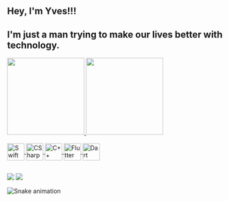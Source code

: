 
## Hey, I'm Yves!!!
## I'm just a man trying to make our lives better with technology.

<div>
  <a href="https://github.com/yvesoliveira23">
  <img height="180em" src="https://github-readme-stats.vercel.app/api?username=yves-oliveira&show_icons=true&theme=vue-dark&include_all_commits=false&count_private=true"/>
  <img height="180em" src="https://github-readme-stats.vercel.app/api/top-langs/?username=yves-oliveira&layout=compact&langs_count=6&theme=vue-dark&langs_count=8&hide=CMake,HTML,CSS,Ruby,Shell,C,Objective-C,Swift"/>
</div>
 
<div style="display: inline_block"><br>
   <img align="center" alt="Swift" height="40" width="40" src="https://img.icons8.com/fluency/240/null/swift.png"/>
   <img align="center" alt="CSharp" height="40" width="40" src="https://img.icons8.com/color/240/000000/c-sharp-logo-2.png"/> 
   <img align="center" alt="C++" height="40" width="40" src="https://img.icons8.com/color/480/null/c-plus-plus-logo.png"/>
   <img align="center" alt="Flutter" height="40" width="40" src="https://img.icons8.com/fluency/144/000000/flutter.png"/>
   <img align="center" alt="Dart" height="40" width="40" src="https://img.icons8.com/color/480/000000/dart.png"/>
</div>
  
  ##
 
<div> 
  <a href="https://www.linkedin.com/in/yvesdeoliveira/" target="_blank"><img src="https://img.shields.io/badge/-LinkedIn-%230077B5?style=for-the-badge&logo=linkedin&logoColor=white" target="_blank"></a> 
  <a href = "mailto:yves.oliveira@icloud.com"><img src="https://img.shields.io/badge/-Gmail-%23333?style=for-the-badge&logo=gmail&logoColor=white" target="_blank"></a>

 
  ![Snake animation](https://github.com/yvesoliveira23/yvesoliveira23/blob/output/github-contribution-grid-snake.svg)
 
</div>

